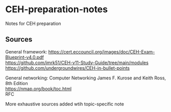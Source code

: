 # CEH-preparation-notes
Notes for CEH preparation

## Sources
General framework:
https://cert.eccouncil.org/images/doc/CEH-Exam-Blueprint-v4.0.pdf  
https://github.com/imrk51/CEH-v11-Study-Guide/tree/main/modules  
https://github.com/undergroundwires/CEH-in-bullet-points  

General networking:
Computer Networking James F. Kurose and Keith Ross, 8th Edition  
https://nmap.org/book/toc.html  
RFC

More exhaustive sources added wtih topic-specific note
